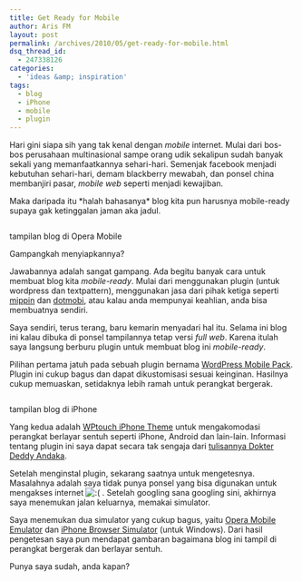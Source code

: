 ```yaml
---
title: Get Ready for Mobile
author: Aris FM
layout: post
permalink: /archives/2010/05/get-ready-for-mobile.html
dsq_thread_id:
  - 247338126
categories:
  - 'ideas &amp; inspiration'
tags:
  - blog
  - iPhone
  - mobile
  - plugin
---
```

Hari gini siapa sih yang tak kenal dengan *mobile* internet. Mulai dari bos-bos perusahaan multinasional sampe orang udik sekalipun sudah banyak sekali yang memanfaatkannya sehari-hari. Semenjak facebook menjadi kebutuhan sehari-hari, demam blackberry mewabah, dan ponsel china membanjiri pasar, *mobile web* seperti menjadi kewajiban.

Maka daripada itu \*halah bahasanya\* blog kita pun harusnya mobile-ready supaya gak ketinggalan jaman aka jadul.

<div id="attachment_59" class="wp-caption alignright" style="width: 203px">
  <a href="http://i0.wp.com/cekerholic.com/wp-content/uploads/2010/05/opera-mobile.jpg"><img class="size-medium wp-image-59" title="opera-mobile" src="http://i0.wp.com/cekerholic.com/wp-content/uploads/2010/05/opera-mobile-193x300.jpg?fit=193%2C300" alt="" data-recalc-dims="1" /></a><p class="wp-caption-text">
    tampilan blog di Opera Mobile
  </p>
</div>

Gampangkah menyiapkannya?

Jawabannya adalah sangat gampang. Ada begitu banyak cara untuk membuat blog kita *mobile-ready*. Mulai dari menggunakan plugin (untuk wordpress dan textpattern), menggunakan jasa dari pihak ketiga seperti [mippin][1] dan [dotmobi][2], atau kalau anda mempunyai keahlian, anda bisa membuatnya sendiri.

Saya sendiri, terus terang, baru kemarin menyadari hal itu. Selama ini blog ini kalau dibuka di ponsel tampilannya tetap versi *full web*. Karena itulah saya langsung berburu plugin untuk membuat blog ini *mobile-ready*.

Pilihan pertama jatuh pada sebuah plugin bernama [WordPress Mobile Pack][3]. Plugin ini cukup bagus dan dapat dikustomisasi sesuai keinginan. Hasilnya cukup memuaskan, setidaknya lebih ramah untuk perangkat bergerak.

<div id="attachment_60" class="wp-caption alignleft" style="width: 173px">
  <a href="http://i0.wp.com/cekerholic.com/wp-content/uploads/2010/05/iphone.jpg"><img class="size-medium wp-image-60" title="iphone" src="http://i2.wp.com/cekerholic.com/wp-content/uploads/2010/05/iphone-163x300.jpg?fit=163%2C300" alt="" data-recalc-dims="1" /></a><p class="wp-caption-text">
    tampilan blog di iPhone
  </p>
</div>

Yang kedua adalah [WPtouch iPhone Theme][4] untuk mengakomodasi perangkat berlayar sentuh seperti iPhone, Android dan lain-lain. Informasi tentang plugin ini saya dapat secara tak sengaja dari [tulisannya Dokter Deddy Andaka][5].

Setelah menginstal plugin, sekarang saatnya untuk mengetesnya. Masalahnya adalah saya tidak punya ponsel yang bisa digunakan untuk mengakses internet <img src='http://i2.wp.com/cekerholic.com/wp-includes/images/smilies/icon_sad.gif?w=604' alt=':(' class='wp-smiley' data-recalc-dims="1" /> . Setelah googling sana googling sini, akhirnya saya menemukan jalan keluarnya, memakai simulator.

Saya menemukan dua simulator yang cukup bagus, yaitu [Opera Mobile Emulator][6] dan [iPhone Browser Simulator][7] (untuk Windows). Dari hasil pengetesan saya pun mendapat gambaran bagaimana blog ini tampil di perangkat bergerak dan berlayar sentuh.

Punya saya sudah, anda kapan?

 [1]: http://mippin.com/
 [2]: http://site.mobi/
 [3]: http://wordpress.org/extend/plugins/wordpress-mobile-pack/
 [4]: http://bravenewcode.com/products/wptouch
 [5]: http://www.andaka.com/wptouch-bersahabat-dengan-sentuhan.php
 [6]: http://www.opera.com/developer/tools/index.dml
 [7]: http://labs.blackbaud.com/NetCommunity/article?artid=662
